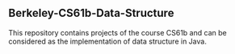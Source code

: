 ## Berkeley-CS61b-Data-Structure
This repository contains projects of the course CS61b and can be considered as the implementation of data structure in Java.


